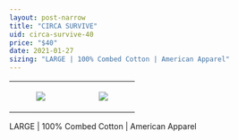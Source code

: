 ```yaml
---
layout: post-narrow
title: "CIRCA SURVIVE"
uid: circa-survive-40
price: "$40"
date: 2021-01-27
sizing: "LARGE | 100% Combed Cotton | American Apparel"
---
```




<table style="width:100%;"><tr><td style="vertical-align:top;">
      <figure class="tmblr-full" data-orig-height="2048" data-orig-width="1365" data-orig-src="https://concertshirts.netlify.app/shirts/0155/0155-01.jpg"><img src="https://64.media.tumblr.com/438b8d9c533259330cf83a781b90bf20/5ba75751bdffd539-4f/s540x810/a53a205909a6971aa99e49fe00a00e3e2dbcdf26.jpg" data-orig-height="2048" data-orig-width="1365" data-orig-src="https://concertshirts.netlify.app/shirts/0155/0155-01.jpg"/></figure></td>
    <td style="vertical-align:top;">
      <figure class="tmblr-full" data-orig-height="2048" data-orig-width="1365" data-orig-src="https://concertshirts.netlify.app/shirts/0155/0155-02.jpg"><img src="https://64.media.tumblr.com/e01b22241bd74e646eadb1059d69739d/5ba75751bdffd539-70/s540x810/3f06fadfff68d6cf5dbb2a096c8bbb77e9ce9918.jpg" data-orig-height="2048" data-orig-width="1365" data-orig-src="https://concertshirts.netlify.app/shirts/0155/0155-02.jpg"/></figure></td>
  </tr></table><p>
  LARGE | 100% Combed Cotton | American Apparel
</p>
